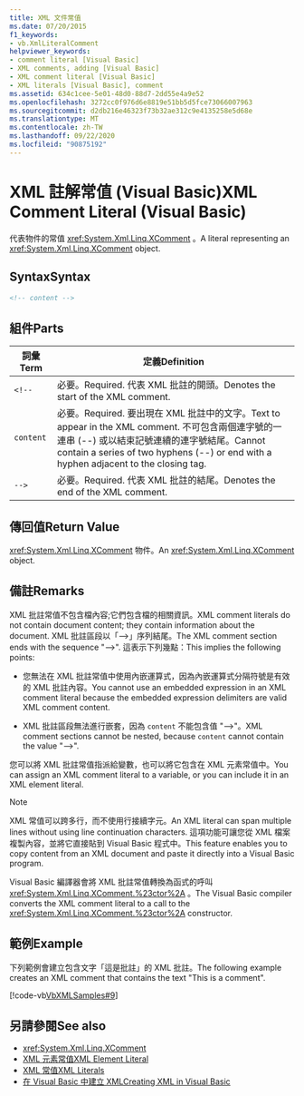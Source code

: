 ```yaml
---
title: XML 文件常值
ms.date: 07/20/2015
f1_keywords:
- vb.XmlLiteralComment
helpviewer_keywords:
- comment literal [Visual Basic]
- XML comments, adding [Visual Basic]
- XML comment literal [Visual Basic]
- XML literals [Visual Basic], comment
ms.assetid: 634c1cee-5e01-48d0-88d7-2dd55e4a9e52
ms.openlocfilehash: 3272cc0f976d6e8819e51bb5d5fce73066007963
ms.sourcegitcommit: d2db216e46323f73b32ae312c9e4135258e5d68e
ms.translationtype: MT
ms.contentlocale: zh-TW
ms.lasthandoff: 09/22/2020
ms.locfileid: "90875192"
---
```

# <a name="xml-comment-literal-visual-basic"></a><span data-ttu-id="a861a-102">XML 註解常值 (Visual Basic)</span><span class="sxs-lookup"><span data-stu-id="a861a-102">XML Comment Literal (Visual Basic)</span></span>

<span data-ttu-id="a861a-103">代表物件的常值 <xref:System.Xml.Linq.XComment> 。</span><span class="sxs-lookup"><span data-stu-id="a861a-103">A literal representing an <xref:System.Xml.Linq.XComment> object.</span></span>  
  
## <a name="syntax"></a><span data-ttu-id="a861a-104">Syntax</span><span class="sxs-lookup"><span data-stu-id="a861a-104">Syntax</span></span>  
  
```xml  
<!-- content -->  
```  
  
## <a name="parts"></a><span data-ttu-id="a861a-105">組件</span><span class="sxs-lookup"><span data-stu-id="a861a-105">Parts</span></span>  
  
|<span data-ttu-id="a861a-106">詞彙</span><span class="sxs-lookup"><span data-stu-id="a861a-106">Term</span></span>|<span data-ttu-id="a861a-107">定義</span><span class="sxs-lookup"><span data-stu-id="a861a-107">Definition</span></span>|  
|---|---|  
|`<!--`|<span data-ttu-id="a861a-108">必要。</span><span class="sxs-lookup"><span data-stu-id="a861a-108">Required.</span></span> <span data-ttu-id="a861a-109">代表 XML 批註的開頭。</span><span class="sxs-lookup"><span data-stu-id="a861a-109">Denotes the start of the XML comment.</span></span>|  
|`content`|<span data-ttu-id="a861a-110">必要。</span><span class="sxs-lookup"><span data-stu-id="a861a-110">Required.</span></span> <span data-ttu-id="a861a-111">要出現在 XML 批註中的文字。</span><span class="sxs-lookup"><span data-stu-id="a861a-111">Text to appear in the XML comment.</span></span> <span data-ttu-id="a861a-112">不可包含兩個連字號的一連串 (--) 或以結束記號連續的連字號結尾。</span><span class="sxs-lookup"><span data-stu-id="a861a-112">Cannot contain a series of two hyphens (--) or end with a hyphen adjacent to the closing tag.</span></span>|  
|`-->`|<span data-ttu-id="a861a-113">必要。</span><span class="sxs-lookup"><span data-stu-id="a861a-113">Required.</span></span> <span data-ttu-id="a861a-114">代表 XML 批註的結尾。</span><span class="sxs-lookup"><span data-stu-id="a861a-114">Denotes the end of the XML comment.</span></span>|  
  
## <a name="return-value"></a><span data-ttu-id="a861a-115">傳回值</span><span class="sxs-lookup"><span data-stu-id="a861a-115">Return Value</span></span>  

 <span data-ttu-id="a861a-116"><xref:System.Xml.Linq.XComment> 物件。</span><span class="sxs-lookup"><span data-stu-id="a861a-116">An <xref:System.Xml.Linq.XComment> object.</span></span>  
  
## <a name="remarks"></a><span data-ttu-id="a861a-117">備註</span><span class="sxs-lookup"><span data-stu-id="a861a-117">Remarks</span></span>  

 <span data-ttu-id="a861a-118">XML 批註常值不包含檔內容;它們包含檔的相關資訊。</span><span class="sxs-lookup"><span data-stu-id="a861a-118">XML comment literals do not contain document content; they contain information about the document.</span></span> <span data-ttu-id="a861a-119">XML 批註區段以「-->」序列結尾。</span><span class="sxs-lookup"><span data-stu-id="a861a-119">The XML comment section ends with the sequence "-->".</span></span> <span data-ttu-id="a861a-120">這表示下列幾點：</span><span class="sxs-lookup"><span data-stu-id="a861a-120">This implies the following points:</span></span>  
  
- <span data-ttu-id="a861a-121">您無法在 XML 批註常值中使用內嵌運算式，因為內嵌運算式分隔符號是有效的 XML 批註內容。</span><span class="sxs-lookup"><span data-stu-id="a861a-121">You cannot use an embedded expression in an XML comment literal because the embedded expression delimiters are valid XML comment content.</span></span>  
  
- <span data-ttu-id="a861a-122">XML 批註區段無法進行嵌套，因為 `content` 不能包含值 "-->"。</span><span class="sxs-lookup"><span data-stu-id="a861a-122">XML comment sections cannot be nested, because `content` cannot contain the value "-->".</span></span>  
  
 <span data-ttu-id="a861a-123">您可以將 XML 批註常值指派給變數，也可以將它包含在 XML 元素常值中。</span><span class="sxs-lookup"><span data-stu-id="a861a-123">You can assign an XML comment literal to a variable, or you can include it in an XML element literal.</span></span>  
  
> [!NOTE]
> <span data-ttu-id="a861a-124">XML 常值可以跨多行，而不使用行接續字元。</span><span class="sxs-lookup"><span data-stu-id="a861a-124">An XML literal can span multiple lines without using line continuation characters.</span></span> <span data-ttu-id="a861a-125">這項功能可讓您從 XML 檔案複製內容，並將它直接貼到 Visual Basic 程式中。</span><span class="sxs-lookup"><span data-stu-id="a861a-125">This feature enables you to copy content from an XML document and paste it directly into a Visual Basic program.</span></span>  
  
 <span data-ttu-id="a861a-126">Visual Basic 編譯器會將 XML 批註常值轉換為函式的呼叫 <xref:System.Xml.Linq.XComment.%23ctor%2A> 。</span><span class="sxs-lookup"><span data-stu-id="a861a-126">The Visual Basic compiler converts the XML comment literal to a call to the <xref:System.Xml.Linq.XComment.%23ctor%2A> constructor.</span></span>  
  
## <a name="example"></a><span data-ttu-id="a861a-127">範例</span><span class="sxs-lookup"><span data-stu-id="a861a-127">Example</span></span>  

 <span data-ttu-id="a861a-128">下列範例會建立包含文字「這是批註」的 XML 批註。</span><span class="sxs-lookup"><span data-stu-id="a861a-128">The following example creates an XML comment that contains the text "This is a comment".</span></span>  
  
 [!code-vb[VbXMLSamples#9](~/samples/snippets/visualbasic/VS_Snippets_VBCSharp/VbXMLSamples/VB/XMLSamples4.vb#9)]  
  
## <a name="see-also"></a><span data-ttu-id="a861a-129">另請參閱</span><span class="sxs-lookup"><span data-stu-id="a861a-129">See also</span></span>

- <xref:System.Xml.Linq.XComment>
- [<span data-ttu-id="a861a-130">XML 元素常值</span><span class="sxs-lookup"><span data-stu-id="a861a-130">XML Element Literal</span></span>](xml-element-literal.md)
- [<span data-ttu-id="a861a-131">XML 常值</span><span class="sxs-lookup"><span data-stu-id="a861a-131">XML Literals</span></span>](index.md)
- [<span data-ttu-id="a861a-132">在 Visual Basic 中建立 XML</span><span class="sxs-lookup"><span data-stu-id="a861a-132">Creating XML in Visual Basic</span></span>](../../programming-guide/language-features/xml/creating-xml.md)
